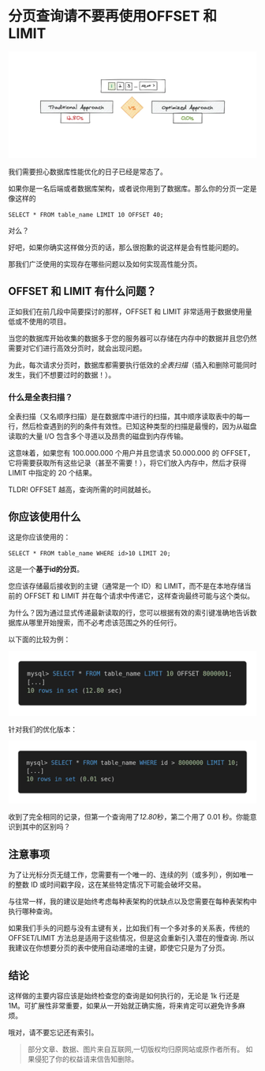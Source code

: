 # 分页查询请不要再使用OFFSET 和 LIMIT

![](https://github.com/DamionDang/D_Notes/blob/678254d8ca96c79b0b0217e227be0b03dba5eaf7/sql/sql%E4%BC%98%E5%8C%96/image1.png)

我们需要担心数据库性能优化的日子已经是常态了。

如果你是一名后端或者数据库架构，或者说你用到了数据库。那么你的分页一定是像这样的

`SELECT * FROM table_name LIMIT 10 OFFSET 40;`

对么？

好吧，如果你确实这样做分页的话，那么很抱歉的说这样是会有性能问题的。

那我们广泛使用的实现存在哪些问题以及如何实现高性能分页。

## OFFSET 和 LIMIT 有什么问题？

正如我们在前几段中简要探讨的那样，OFFSET 和 LIMIT 非常适用于数据使用量低或不使用的项目。

当您的数据库开始收集的数据多于您的服务器可以存储在内存中的数据并且您仍然需要对它们进行高效分页时，就会出现问题。

为此，每次请求分页时，数据库都需要执行低效的*全表扫描*（插入和删除可能同时发生，我们不想要过时的数据！）。

### 什么是全表扫描？
全表扫描（又名顺序扫描）是在数据库中进行的扫描，其中顺序读取表中的每一行，然后检查遇到的列的条件有效性。已知这种类型的扫描是最慢的，因为从磁盘读取的大量 I/O 包含多个寻道以及昂贵的磁盘到内存传输。

这意味着，如果您有 100.000.000 个用户并且您请求 50.000.000 的 OFFSET，它将需要获取所有这些记录（甚至不需要！），将它们放入内存中，然后才获得LIMIT 中指定的 20 个结果。

TLDR! OFFSET 越高，查询所需的时间就越长。

## 你应该使用什么

这是你应该使用的：

`SELECT * FROM table_name WHERE id>10 LIMIT 20;`

这是一个**基于id的分页**。

您应该存储最后接收到的主键（通常是一个 ID）和 LIMIT，而不是在本地存储当前的 OFFSET 和 LIMIT 并在每个请求中传递它，这样查询最终可能与这个类似。

为什么？因为通过显式传递最新读取的行，您可以根据有效的索引键准确地告诉数据库从哪里开始搜索，而不必考虑该范围之外的任何行。

以下面的比较为例：

![](https://github.com/DamionDang/D_Notes/blob/678254d8ca96c79b0b0217e227be0b03dba5eaf7/sql/sql%E4%BC%98%E5%8C%96/images2.png)

针对我们的优化版本：

![](https://github.com/DamionDang/D_Notes/blob/678254d8ca96c79b0b0217e227be0b03dba5eaf7/sql/sql%E4%BC%98%E5%8C%96/images3.png)

收到了完全相同的记录，但第一个查询用了*12.80*秒，第二个用了 0.01 秒。你能意识到其中的区别吗？

## 注意事项

为了让光标分页无缝工作，您需要有一个唯一的、连续的列（或多列），例如唯一的整数 ID 或时间戳字段，这在某些特定情况下可能会破坏交易。

与往常一样，我的建议是始终考虑每种表架构的优缺点以及您需要在每种表架构中执行哪种查询。

如果我们手头的问题与没有主键有关，比如我们有一个多对多的关系表，传统的 OFFSET/LIMIT 方法总是适用于这些情况，但是这会重新引入潜在的慢查询. 所以我建议在你想要分页的表中使用自动递增的主键，即使它只是为了分页。

## 结论

这样做的主要内容应该是始终检查您的查询是如何执行的，无论是 1k 行还是 1M。可扩展性非常重要，如果从一开始就正确实施，将来肯定可以避免许多麻烦。

哦对，请不要忘记还有索引。

> 部分文章、数据、图片来自互联网,一切版权均归原网站或原作者所有。
> 如果侵犯了你的权益请来信告知删除。
